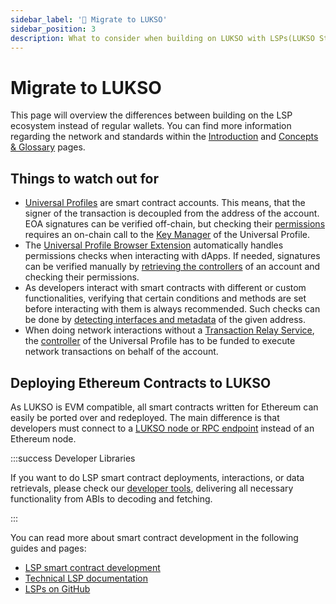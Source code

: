 ```yaml
---
sidebar_label: '🔀 Migrate to LUKSO'
sidebar_position: 3
description: What to consider when building on LUKSO with LSPs(LUKSO Standard Proposals)?
---
```


# Migrate to LUKSO

This page will overview the differences between building on the LSP ecosystem instead of regular wallets. You can find more information regarding the network and standards within the [Introduction](./introduction.md) and [Concepts & Glossary](./concepts.md) pages.

## Things to watch out for

- [Universal Profiles](../standards/universal-profile/introduction.md) are smart contract accounts. This means, that the signer of the transaction is decoupled from the address of the account. EOA signatures can be verified off-chain, but checking their [permissions](../standards/universal-profile/lsp6-key-manager#types-of-permissions) requires an on-chain call to the [Key Manager](../standards/universal-profile/lsp6-key-manager.md) of the Universal Profile.
- The [Universal Profile Browser Extension](/install-up-browser-extension) automatically handles permissions checks when interacting with dApps. If needed, signatures can be verified manually by [retrieving the controllers](../learn/expert-guides/key-manager/get-controller-permissions.md) of an account and checking their permissions.
- As developers interact with smart contracts with different or custom functionalities, verifying that certain conditions and methods are set before interacting with them is always recommended. Such checks can be done by [detecting interfaces and metadata](../learn/dapp-developer/standard-detection.md) of the given address.
- When doing network interactions without a [Transaction Relay Service](../standards/relayer-api.md), the [controller](./concepts.md#controller) of the Universal Profile has to be funded to execute network transactions on behalf of the account.

## Deploying Ethereum Contracts to LUKSO

As LUKSO is EVM compatible, all smart contracts written for Ethereum can easily be ported over and redeployed. The main difference is that developers must connect to a [LUKSO node or RPC endpoint](../networks/mainnet/parameters) instead of an Ethereum node.

:::success Developer Libraries

If you want to do LSP smart contract deployments, interactions, or data retrievals, please check our [developer tools](../tools/getting-started.md), delivering all necessary functionality from ABIs to decoding and fetching.

:::

You can read more about smart contract development in the following guides and pages:

- [LSP smart contract development](../learn/smart-contract-developers/getting-started.md)
- [Technical LSP documentation](../contracts/introduction.md)
- [LSPs on GitHub](https://github.com/lukso-network/LIPs/)
